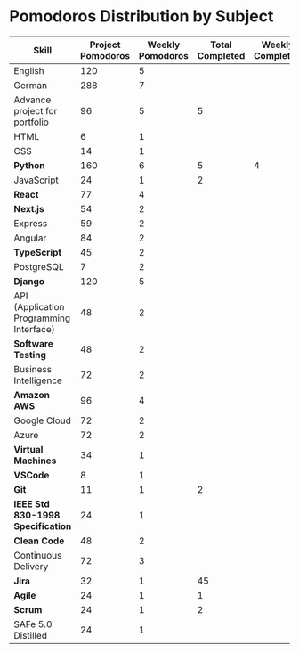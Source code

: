 # Pomodoros Distribution by Subject

| Skill                                   | Project Pomodoros | Weekly Pomodoros | Total Completed | Weekly Completed | Today's Completed |
| --------------------------------------- | ----------------- | ---------------- | --------------- | ---------------- | ----------------- |
| English                                 | 120               | 5                |                 |                  |                   |
| German                                  | 288               | 7                |                 |                  |                   |
| Advance project for portfolio           | 96                | 5                | 5               |                  |                   |
| HTML                                    | 6                 | 1                |                 |                  |                   |
| CSS                                     | 14                | 1                |                 |                  |                   |
| **Python**                              | 160               | 6                | 5               | 4                | 4                 |
| JavaScript                              | 24                | 1                | 2               |                  |                   |
| **React**                               | 77                | 4                |                 |                  |                   |
| **Next.js**                             | 54                | 2                |                 |                  |                   |
| Express                                 | 59                | 2                |                 |                  |                   |
| Angular                                 | 84                | 2                |                 |                  |                   |
| **TypeScript**                          | 45                | 2                |                 |                  |                   |
| PostgreSQL                              | 7                 | 2                |                 |                  |                   |
| **Django**                              | 120               | 5                |                 |                  |                   |
| API (Application Programming Interface) | 48                | 2                |                 |                  |                   |
| **Software Testing**                    | 48                | 2                |                 |                  |                   |
| Business Intelligence                   | 72                | 2                |                 |                  |                   |
| **Amazon AWS**                          | 96                | 4                |                 |                  |                   |
| Google Cloud                            | 72                | 2                |                 |                  |                   |
| Azure                                   | 72                | 2                |                 |                  |                   |
| **Virtual Machines**                    | 34                | 1                |                 |                  |                   |
| **VSCode**                              | 8                 | 1                |                 |                  |                   |
| **Git**                                 | 11                | 1                | 2               |                  |                   |
| **IEEE Std 830-1998 Specification**     | 24                | 1                |                 |                  |                   |
| **Clean Code**                          | 48                | 2                |                 |                  |                   |
| Continuous Delivery                     | 72                | 3                |                 |                  |                   |
| **Jira**                                | 32                | 1                | 45              |                  |                   |
| **Agile**                               | 24                | 1                | 1               |                  |                   |
| **Scrum**                               | 24                | 1                | 2               |                  |                   |
| SAFe 5.0 Distilled                      | 24                | 1                |                 |                  |                   |
